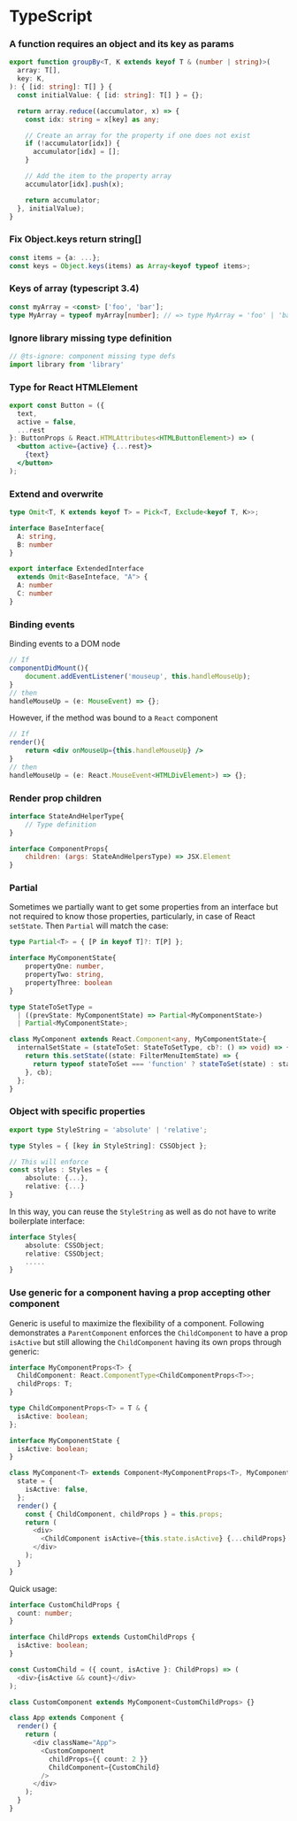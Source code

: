 # TypeScript

### A function requires an object and its key as params

```typescript
export function groupBy<T, K extends keyof T & (number | string)>(
  array: T[],
  key: K,
): { [id: string]: T[] } {
  const initialValue: { [id: string]: T[] } = {};

  return array.reduce((accumulator, x) => {
    const idx: string = x[key] as any;

    // Create an array for the property if one does not exist
    if (!accumulator[idx]) {
      accumulator[idx] = [];
    }

    // Add the item to the property array
    accumulator[idx].push(x);

    return accumulator;
  }, initialValue);
}
```

### Fix Object.keys return string\[\]

```typescript
const items = {a: ...};
const keys = Object.keys(items) as Array<keyof typeof items>;
```

### Keys of array \(typescript 3.4\)

```typescript
const myArray = <const> ['foo', 'bar'];
type MyArray = typeof myArray[number]; // => type MyArray = 'foo' | 'bar'
```

### Ignore library missing type definition

```typescript
// @ts-ignore: component missing type defs
import library from 'library'
```

### Type for React HTMLElement

```jsx
export const Button = ({
  text,
  active = false,
  ...rest
}: ButtonProps & React.HTMLAttributes<HTMLButtonElement>) => (
  <button active={active} {...rest}>    
    {text}
  </button>
);
```

### Extend and overwrite 

```typescript
type Omit<T, K extends keyof T> = Pick<T, Exclude<keyof T, K>>;

interface BaseInterface{
  A: string,
  B: number
}

export interface ExtendedInterface
  extends Omit<BaseInteface, "A"> {
  A: number
  C: number
}
```

### Binding events

Binding events to a DOM node

```jsx
// If
componentDidMount(){
    document.addEventListener('mouseup', this.handleMouseUp);
}
// then
handleMouseUp = (e: MouseEvent) => {};
```

However, if the method was bound to a `React` component

```jsx
// If
render(){
    return <div onMouseUp={this.handleMouseUp} />
}
// then
handleMouseUp = (e: React.MouseEvent<HTMLDivElement>) => {};
```

### Render prop children

```jsx
interface StateAndHelperType{
    // Type definition
}

interface ComponentProps{
    children: (args: StateAndHelpersType) => JSX.Element
}
```

### Partial

Sometimes we partially want to get some properties from an interface but not required to know those properties, particularly, in case of React `setState`.  Then `Partial` will match the case:

```typescript
type Partial<T> = { [P in keyof T]?: T[P] };

interface MyComponentState{
    propertyOne: number,
    propertyTwo: string,
    propertyThree: boolean
}

type StateToSetType =
  | ((prevState: MyComponentState) => Partial<MyComponentState>)
  | Partial<MyComponentState>;

class MyComponent extends React.Component<any, MyComponentState>{
  internalSetState = (stateToSet: StateToSetType, cb?: () => void) => {
    return this.setState((state: FilterMenuItemState) => {
      return typeof stateToSet === 'function' ? stateToSet(state) : stateToSet;              
    }, cb);
  };
}
```

### Object with specific properties

```typescript
export type StyleString = 'absolute' | 'relative';

type Styles = { [key in StyleString]: CSSObject };

// This will enforce 
const styles : Styles = {
    absolute: {...},
    relative: {...}
}
```

In this way, you can reuse the `StyleString` as well as do not have to write boilerplate interface:

```typescript
interface Styles{
    absolute: CSSObject;
    relative: CSSObject;
    .....
}
```

### Use generic for a component having a prop accepting other component

Generic is useful to maximize the flexibility of a component. Following demonstrates a `ParentComponent` enforces the `ChildComponent` to have a prop `isActive` but still allowing the `ChildComponent` having its own props through generic: 

```typescript
interface MyComponentProps<T> {
  ChildComponent: React.ComponentType<ChildComponentProps<T>>;
  childProps: T;
}

type ChildComponentProps<T> = T & {
  isActive: boolean;
};

interface MyComponentState {
  isActive: boolean;
}

class MyComponent<T> extends Component<MyComponentProps<T>, MyComponentState> {
  state = {
    isActive: false,
  };
  render() {
    const { ChildComponent, childProps } = this.props;
    return (
      <div>
        <ChildComponent isActive={this.state.isActive} {...childProps} />
      </div>
    );
  }
}
```

Quick usage:

```typescript
interface CustomChildProps {
  count: number;
}

interface ChildProps extends CustomChildProps {
  isActive: boolean;
}

const CustomChild = ({ count, isActive }: ChildProps) => (
  <div>{isActive && count}</div>
);

class CustomComponent extends MyComponent<CustomChildProps> {}

class App extends Component {
  render() {
    return (
      <div className="App">
        <CustomComponent
          childProps={{ count: 2 }}
          ChildComponent={CustomChild}
        />
      </div>
    );
  }
}
```

